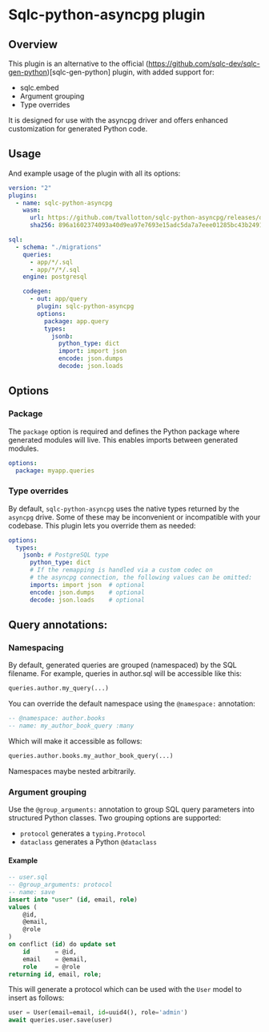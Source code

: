 # Sqlc-python-asyncpg plugin

## Overview
This plugin is an alternative to the official (https://github.com/sqlc-dev/sqlc-gen-python)[sqlc-gen-python] plugin, with added support for:
* sqlc.embed
* Argument grouping
* Type overrides

It is designed for use with the asyncpg driver and offers enhanced customization for generated Python code.

## Usage
And example usage of the plugin with all its options:
```yaml
version: "2"
plugins:
  - name: sqlc-python-asyncpg
    wasm:
      url: https://github.com/tvallotton/sqlc-python-asyncpg/releases/download/v0.1.1/sqlc-python-asyncpg.wasm
      sha256: 896a1602374093a40d9ea97e7693e15adc5da7a7eee01285bc43b249198ffa74

sql:
  - schema: "./migrations"
    queries:
      - app/*/.sql
      - app/*/*/.sql
    engine: postgresql

    codegen:
      - out: app/query
        plugin: sqlc-python-asyncpg
        options:
          package: app.query
          types:
            jsonb:
              python_type: dict
              import: import json
              encode: json.dumps
              decode: json.loads
```

## Options

### Package
The `package` option is required and defines the Python package where generated modules will live. This enables imports between generated modules.
```yaml
options:
  package: myapp.queries
```

### Type overrides

By default, `sqlc-python-asyncpg` uses the native types returned by the `asyncpg` drive. Some of these may be inconvenient or incompatible with your codebase. This plugin lets you override them as needed:

```yaml
options:
  types:
    jsonb: # PostgreSQL type
      python_type: dict
      # If the remapping is handled via a custom codec on
      # the asyncpg connection, the following values can be omitted:
      imports: import json  # optional
      encode: json.dumps    # optional
      decode: json.loads    # optional
```

## Query annotations:
### Namespacing

By default, generated queries are grouped (namespaced) by the SQL filename. For example, queries in author.sql will be accessible like this:
```py
queries.author.my_query(...)
```

You can override the default namespace using the `@namespace:` annotation:

```sql
-- @namespace: author.books
-- name: my_author_book_query :many
```
Which will make it accessible as follows:
```py
queries.author.books.my_author_book_query(...)
```
Namespaces maybe nested arbitrarily.

### Argument grouping
Use the `@group_arguments:` annotation to group SQL query parameters into structured Python classes. Two grouping options are supported:
* `protocol` generates a `typing.Protocol`
* `dataclass` generates a Python `@dataclass`

#### Example
```sql
-- user.sql
-- @group_arguments: protocol
-- name: save
insert into "user" (id, email, role)
values (
    @id,
    @email,
    @role
)
on conflict (id) do update set
    id       = @id,
    email    = @email,
    role     = @role
returning id, email, role;
```

This will generate a protocol which can be used with the `User` model to insert as follows:
```py
user = User(email=email, id=uuid4(), role='admin')
await queries.user.save(user)
```
